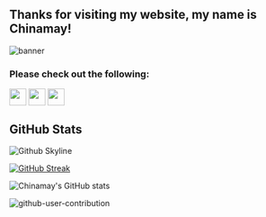 ## Thanks for visiting my website, my name is Chinamay! 

![banner](https://user-images.githubusercontent.com/40129107/197323253-b1768ff5-2d69-4c1d-a30a-936702313adb.png)

### Please check out the following:

<p align="left">

<a href="https://www.linkedin.com/in/chinamay-k-ba7242173/" target="blank"><img align="center" src="https://github.com/mishmanners/MishManners/blob/master/socials/transparent-Linkedin-logo-icon.png" alt="" height="30" /></a>
<a href="https://www.youtube.com/channel/UCMtXnmMAZY_C6TXKdPQK51ws" target="blank"><img align="center" src="https://github.com/mishmanners/MishManners/blob/master/socials/youtube.png" alt="" height="30" /></a>
<a href="https://nocturnaldeveloper.wixsite.com/nocturnal-developer" target="blank"><img align="center" src="https://github.com/mishmanners/MishManners/blob/master/socials/chrome.png" alt="" height="30" /></a>

</p>

## GitHub Stats

![Github Skyline](https://user-images.githubusercontent.com/40129107/197323454-6fcf17b3-c367-43dc-9454-7ab909f35203.gif)



[![GitHub Streak](https://github-readme-streak-stats.herokuapp.com?user=Nocturna1Developer&theme=tokyonight&border_radius=5&date_format=M%20j%5B%2C%20Y%5D)](https://git.io/streak-stats)



![Chinamay's GitHub stats](https://github-readme-stats.vercel.app/api?username=Nocturna1Developer&count_private=true&show_icons=true&theme=dracula)



![github-user-contribution](https://user-images.githubusercontent.com/40129107/197322194-5c246d96-911c-49c1-bcec-36ad6201036e.svg)
